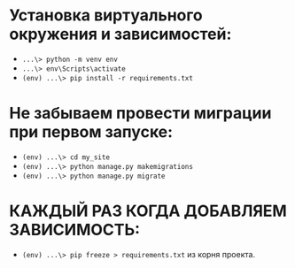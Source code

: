 # Установка виртуального окружения и зависимостей:
* `...\> python -m venv env`
* `...\> env\Scripts\activate`
* `(env) ...\> pip install -r requirements.txt`

# Не забываем провести миграции при первом запуске:
* `(env) ...\> cd my_site`
* `(env) ...\> python manage.py makemigrations`
* `(env) ...\> python manage.py migrate`

# КАЖДЫЙ РАЗ КОГДА ДОБАВЛЯЕМ ЗАВИСИМОСТЬ:
* `(env) ...\> pip freeze > requirements.txt` из корня проекта.
